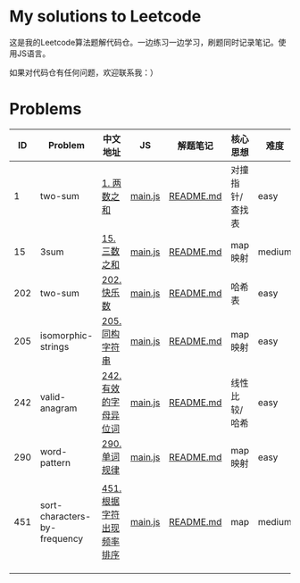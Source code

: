 # My solutions to Leetcode

这是我的Leetcode算法题解代码仓。一边练习一边学习，刷题同时记录笔记。使用JS语言。

如果对代码仓有任何问题，欢迎联系我：）

# Problems

| ID   | Problem                      | 中文地址                                                     |                              JS                              |                           解题笔记                           | 核心思想        | 难度   |
| ---- | ---------------------------- | ------------------------------------------------------------ | :----------------------------------------------------------: | :----------------------------------------------------------: | --------------- | ------ |
| 1    | two-sum                      | [1. 两数之和](https://leetcode-cn.com/problems/two-sum/)     | [main.js](https://github.com/Elylicery/LeetCode-Solutions/blob/main/1-100/0001-two-sum/main.js) | [README.md](https://github.com/Elylicery/LeetCode-Solutions/blob/main/1-100/0001-two-sum/README.md) | 对撞指针/查找表 | easy   |
| 15   | 3sum                         | [15. 三数之和](https://leetcode-cn.com/problems/3sum/)       | [main.js](https://github.com/Elylicery/LeetCode-Solutions/blob/main/1-100/0015-3sum/main.js) | [README.md](https://github.com/Elylicery/LeetCode-Solutions/blob/main/1-100/0015-3sum/README.md) | map映射         | medium |
| 202  | two-sum                      | [202. 快乐数](https://leetcode-cn.com/problems/happy-number/) | [main.js](https://github.com/Elylicery/LeetCode-Solutions/blob/main/201-300/0202-happy-number/main.js) | [README.md](https://github.com/Elylicery/LeetCode-Solutions/blob/main/201-300/0202-happy-number/README.md) | 哈希表          | easy   |
| 205  | isomorphic-strings           | [205. 同构字符串](https://leetcode-cn.com/problems/isomorphic-strings/) | [main.js](https://github.com/Elylicery/LeetCode-Solutions/blob/main/201-300/0205-isomorphic-strings/main.js) | [README.md](https://github.com/Elylicery/LeetCode-Solutions/blob/main/201-300/0205-isomorphic-strings/README.md) | map映射         | easy   |
| 242  | valid-anagram                | [242. 有效的字母异位词](https://leetcode-cn.com/problems/valid-anagram/) | [main.js](https://github.com/Elylicery/LeetCode-Solutions/blob/main/201-300/0242-valid-anagram/main.js) | [README.md](https://github.com/Elylicery/LeetCode-Solutions/blob/main/201-300/0242-valid-anagram/README.md) | 线性比较/哈希   | easy   |
| 290  | word-pattern                 | [290. 单词规律](https://leetcode-cn.com/problems/word-pattern/) | [main.js](https://github.com/Elylicery/LeetCode-Solutions/blob/main/201-300/0290-word-pattern/main.js) | [README.md](https://github.com/Elylicery/LeetCode-Solutions/blob/main/201-300/0290-word-pattern/README.md) | map映射         | easy   |
|      |                              |                                                              |                                                              |                                                              |                 |        |
| 451  | sort-characters-by-frequency | [451.根据字符出现频率排序](https://leetcode-cn.com/problems/sort-characters-by-frequency) | [main.js](https://github.com/Elylicery/LeetCode-Solutions/blob/main/401-500/0451-sort-characters-by-frequency/main.js) | [README.md](https://github.com/Elylicery/LeetCode-Solutions/blob/main/401-500/0451-sort-characters-by-frequency/README.md) | map             | medium |
|      |                              |                                                              |                                                              |                                                              |                 |        |
|      |                              |                                                              |                                                              |                                                              |                 |        |
|      |                              |                                                              |                                                              |                                                              |                 |        |

